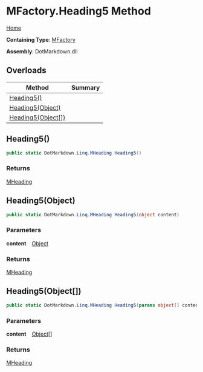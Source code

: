 # MFactory\.Heading5 Method

[Home](../../../../README.md)

**Containing Type**: [MFactory](../README.md)

**Assembly**: DotMarkdown\.dll

## Overloads

| Method | Summary |
| ------ | ------- |
| [Heading5()](#DotMarkdown_Linq_MFactory_Heading5) | |
| [Heading5(Object)](#DotMarkdown_Linq_MFactory_Heading5_System_Object_) | |
| [Heading5(Object\[\])](#DotMarkdown_Linq_MFactory_Heading5_System_Object___) | |

## Heading5\(\) <a id="DotMarkdown_Linq_MFactory_Heading5"></a>

```csharp
public static DotMarkdown.Linq.MHeading Heading5()
```

### Returns

[MHeading](../../MHeading/README.md)

## Heading5\(Object\) <a id="DotMarkdown_Linq_MFactory_Heading5_System_Object_"></a>

```csharp
public static DotMarkdown.Linq.MHeading Heading5(object content)
```

### Parameters

**content** &ensp; [Object](https://docs.microsoft.com/en-us/dotnet/api/system.object)

### Returns

[MHeading](../../MHeading/README.md)

## Heading5\(Object\[\]\) <a id="DotMarkdown_Linq_MFactory_Heading5_System_Object___"></a>

```csharp
public static DotMarkdown.Linq.MHeading Heading5(params object[] content)
```

### Parameters

**content** &ensp; [Object](https://docs.microsoft.com/en-us/dotnet/api/system.object)\[\]

### Returns

[MHeading](../../MHeading/README.md)

